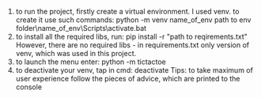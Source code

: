 1. to run the project, firstly create a virtual environment. I used venv.
to create it use such commands:
python -m venv name_of_env
path to env folder\name_of_env\Scripts\activate.bat
2. to install all the required libs, run:
pip install -r "path to reqirements.txt"
However, there are no required libs - in requirements.txt only version of venv, which was used in this project.
3. to launch the menu enter:
python -m tictactoe
4. to deactivate your venv, tap in cmd:
deactivate
Tips:
to take maximum of user experience follow the pieces of advice, which are printed to the console 